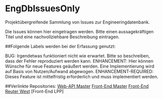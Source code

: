 # EngDbIssuesOnly
Projektübergreifende Sammlung von Issues zur Engineeringdatenbank.

Die Issues können hier eingetragen werden. Bitte einen aussagekräftigen Titel und eine nachvollziehbare Beschreibung eintragen.

##Folgende Labels werden bei der Erfassung genutzt:

BUG: Irgendetwas funktioniert nicht wie erwartet. Bitte so beschreiben, dass der Fehler reproduziert werden kann.
ENHANCEMENT: Hier können Wünsche für neue Features geäußert werden. Eine Implementierung wird auf Basis von Nutzen/Aufwand abgewogen.
ENHANCEMENT-REQUIRED: Dieses Feature ist mittelfristig erforderlich und muss implementiert werden.


##Verlinkte Repositories:
[Web-API Master](https://github.com/ManCon25/EngDbWebAPI)
[Front-End Master](https://github.com/ManCon25/EngDbMaster)
[Front-End Reuter West](https://github.com/ManCon25/ProjectReWe)
[Front-End LPP]
